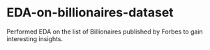 # EDA-on-billionaires-dataset
 Performed EDA on the list of Billionaires published by Forbes to gain interesting insights.
